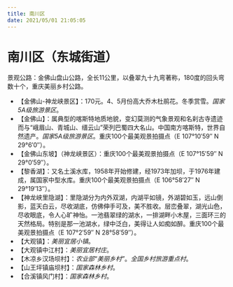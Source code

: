 ```yaml
---
title: 南川区
date: 2021/05/01 21:05:05
---
```


# 南川区（东城街道）
景观公路：金佛山盘山公路，全长11公里，以叠翠九十九弯著称，180度的回头弯数十个，重庆美丽乡村公路。
* 【金佛山-神龙峡景区】：170元。4、5月份高大乔木杜鹃花。冬季赏雪。*国家5A级旅游景区*。
* 【金佛山】：属典型的喀斯特地质地貌，变幻莫测的气象景观和名刹古寺遗迹而与“峨眉山、青城山、缙云山”荣列巴蜀四大名山。中国南方喀斯特，世界自然遗产。*国家5A级旅游景区*。重庆100个最美观景拍摄点（E 107°10′59″ N 29°6′0″）。
* 【金佛山东坡】（神龙峡景区）：重庆100个最美观景拍摄点（E 107°15′59″ N 29°0′59″）。
* 【黎香湖】：又名土溪水库，1958年开始修建，经1973年加坝，于1976年建成，属国家中型水库。重庆100个最美观景拍摄点（E 106°58′27″ N 29°19′13″）。
* 【神龙峡里隐湖】：里隐湖分为内外双湖，内湖平如镜，外湖碧如玉，远山倒影，蓝天白云，尽收湖底，仿佛伸手可及，美不胜收。层峦叠翠，湖光山色，尽收眼底，令人心旷神怡。一池翡翠绿的湖水，一排湖畔小木屋，三面环三的天然格局。特别是那一池湖水，绿中泛白，美得让人如痴如醉。重庆100个最美观景拍摄点（E 107°2′59″ N 28°58′59″）。
* 【大观镇】：*美丽宜居小镇*。
* 【大观镇中江村】：*美丽宜居村庄*。
* 【木凉乡汉场坝村】：*农业部“美丽乡村”*。*全国乡村旅游重点村*。
* 【山王坪镇庙坝村】：*国家森林乡村*。
* 【合溪镇风门村】：*国家森林乡村*。

